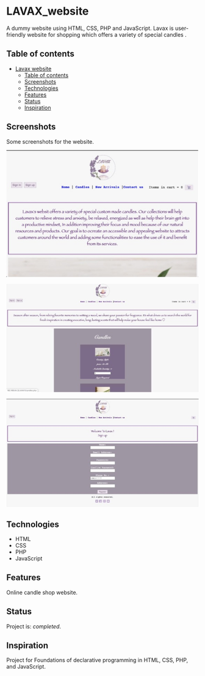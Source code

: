 # LAVAX_website
A dummy website using HTML, CSS, PHP and JavaScript.  Lavax is user-friendly website for shopping which offers a variety of special candles .

## Table of contents
- [Lavax website](#LAVAX_website)
  - [Table of contents](#table-of-contents)
  - [Screenshots](#screenshots)
  - [Technologies](#technologies)
  - [Features](#features)
  - [Status](#status)
  - [Inspiration](#inspiration)

## Screenshots
Some screenshots for the website.

![Example screenshot](ex1.jpg)

![Example screenshot](ex2.jpg)

![Example screenshot](ex3.jpg)

## Technologies
* HTML
* CSS
* PHP
* JavaScript

## Features
Online candle shop website.
## Status
Project is: _completed_.

## Inspiration
Project for Foundations of declarative programming in HTML, CSS, PHP, and JavaScript.
